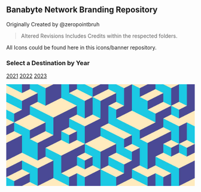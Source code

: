 ## Banabyte Network Branding Repository
Originally Created by @zeropointbruh
> Altered Revisions Includes Credits within the respected folders.

All Icons could be found here in this icons/banner repository.

### Select a Destination by Year
[2021](https://github.com/Banabyte/Branding/tree/main/2021)
[2022](https://github.com/Banabyte/Branding/tree/main/2022)
[2023](https://github.com/Banabyte/Branding/tree/main/2023)

![](/2022/Banner/Banbabyte-Background.jpg)